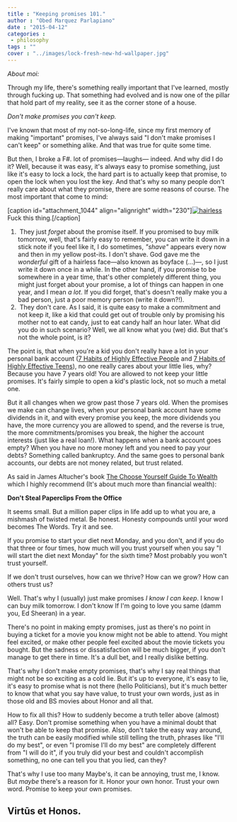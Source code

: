 ```yaml
---
title : "Keeping promises 101."
author : "Obed Marquez Parlapiano"
date : "2015-04-12"
categories : 
 - philosophy
tags : ""
cover : "../images/lock-fresh-new-hd-wallpaper.jpg"
---
```


_About moi:_

Through my life, there's something really important that I've learned, mostly through fucking up. That something had evolved and is now one of the pillar that hold part of my reality, see it as the corner stone of a house.

_Don't make promises you can't keep._

I've known that most of my not-so-long-life, since my first memory of making "important" promises, I've always said "I don't make promises I can't keep" or something alike. And that was true for quite some time.

But then, I broke a F#. lot of promises—laughs— indeed. And why did I do it? Well, because it was easy, it's always easy to promise something, just like it's easy to lock a lock, the hard part is to actually keep that promise, to open the lock when you lost the key. And that's why so many people don't really care about what they promise, there are some reasons of course. The most important that come to mind:

\[caption id="attachment\_1044" align="alignright" width="230"\][![hairless](https://obedparla.com/wp-content/uploads/2015/03/blog_6.jpg?w=300)](https://obedparla.com/wp-content/uploads/2015/03/blog_6.jpg) Fuck this thing.\[/caption\]

1.  They just _forget_ about the promise itself. If you promised to buy milk tomorrow, well, that's fairly easy to remember, you can write it down in a stick note if you feel like it, I do sometimes, _"shave"_ appears every now and then in my yellow post-its. I don't shave. God gave me the _wonderful_ gift of a hairless face—also known as boyface (...)—, so I just write it down once in a while. In the other hand, if you promise to be somewhere in a year time, that's other completely different thing, you might just forget about your promise, a lot of things can happen in one year, and I mean _a lot_. If you did forget, that's doesn't really make you a bad person, just a poor memory person (write it down?!).
2.  They don't care. As I said, it is quite easy to make a commitment and not keep it, like a kid that could get out of trouble only by promising his mother not to eat candy, just to eat candy half an hour later. What did you do in such scenario? Well, we all know what you (we) did. But that's not the whole point, is it?

The point is, that when you're a kid you don't really have a lot in your personal bank account ([7 Habits of Highly Effective People](http://en.wikipedia.org/wiki/The_Seven_Habits_of_Highly_Effective_People) and [7 Habits of Highly Effective Teens](http://en.wikipedia.org/wiki/The_Seven_Habits_of_Highly_Effective_Teens)), no one really cares about your little lies, why? Because you have 7 years old! You are allowed to not keep your little promises. It's fairly simple to open a kid's plastic lock, not so much a metal one.

But it all changes when we grow past those 7 years old. When the promises we make can change lives, when your personal bank account have some dividends in it, and with every promise you keep, the more dividends you have, the more currency you are allowed to spend, and the reverse is true, the more commitments/promises you break, the higher the account interests (just like a real loan!). What happens when a bank account goes empty? When you have no more money left and you need to pay your debts? Something called bankruptcy. And the same goes to personal bank accounts, our debts are not money related, but trust related.

As said in James Altucher's book [The Choose Yourself Guide To Wealth](https://www.goodreads.com/work/quotes/44744517-the-choose-yourself-guide-to-wealth) which I highly recommend (It's about much more than financial wealth):

**Don't Steal Paperclips From the Office**

It seems small. But a million paper clips in life add up to what you are, a mishmash of 
twisted metal. Be honest. Honesty compounds until your word becomes The Words. Try it and see.

If you promise to start your diet next Monday, and you don't, and if you do that three or four times, how much will you trust yourself when you say "I will start the diet next Monday" for the sixth time? Most probably you won't trust yourself.

If we don't trust ourselves, how can we thrive? How can we grow? How can others trust us?

Well. That's why I (usually) just make promises _I know I can keep_. I know I can buy milk tomorrow. I don't know If I'm going to love you same (damm you, Ed Sheeran) in a year.

There's no point in making empty promises, just as there's no point in buying a ticket for a movie you know might not be able to attend. You might feel excited, or make other people feel excited about the movie tickets you bought. But the sadness or dissatisfaction will be much bigger, if you don't manage to get there in time. It's a dull bet, and I really dislike betting.

That's why I don't make empty promises, that's why I say real things that might not be so exciting as a cold lie. But it's up to everyone, it's easy to lie, it's easy to promise what is not there (hello Politicians), but it's much better to know that what you say have value, to trust your own words, just as in those old and BS movies about Honor and all that.

How to fix all this? How to suddenly become a truth teller above (almost) all? Easy. Don't promise something when you have a minimal doubt that won't be able to keep that promise. Also, don't take the easy way around, the truth can be easily modified while still telling the truth, phrases like "I'll do my best", or even "I promise I'll do my best" are completely different from "I will do it", if you truly did your best and couldn't accomplish something, no one can tell you that you lied, can they?

That's why I use too many Maybe's, it can be annoying, trust me, I know. But _maybe_ there's a reason for it. Honor your own honor. Trust your own word. Promise to keep your own promises.

## Virtūs et Honos.
